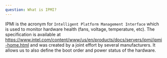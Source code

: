 ```yaml
---
question: What is IPMI?
---
```


IPMI is the acronym for `Intelligent Platform Management Interface` which is used to monitor hardware health (fans, voltage, temperature, etc). The specification is available at <https://www.intel.com/content/www/us/en/products/docs/servers/ipmi/ipmi-home.html> and was created by a joint effort by several manufacturers. It allows us to also define the boot order and power status of the hardware.
